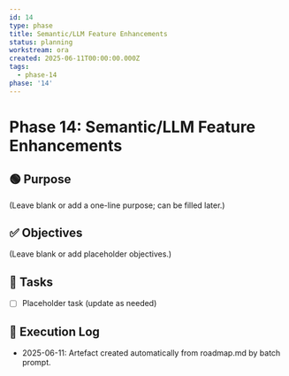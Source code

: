 ```yaml
---
id: 14
type: phase
title: Semantic/LLM Feature Enhancements
status: planning
workstream: ora
created: 2025-06-11T00:00:00.000Z
tags:
  - phase-14
phase: '14'
---
```


# Phase 14: Semantic/LLM Feature Enhancements

## 🟢 Purpose

(Leave blank or add a one-line purpose; can be filled later.)

## ✅ Objectives

(Leave blank or add placeholder objectives.)

## 🔨 Tasks

- [ ] Placeholder task (update as needed)

## 🧾 Execution Log

- 2025-06-11: Artefact created automatically from roadmap.md by batch prompt.
